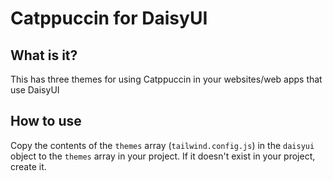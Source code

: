 # Catppuccin for DaisyUI

## What is it?

This has three themes for using Catppuccin in your websites/web apps that use DaisyUI

## How to use

Copy the contents of the `themes` array (`tailwind.config.js`) in the `daisyui` object to the `themes` array in your project. If it doesn't exist in your project, create it.